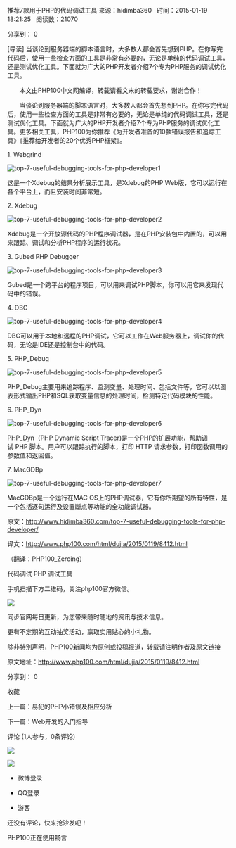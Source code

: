 推荐7款用于PHP的代码调试工具 来源：hidimba360   时间：2015-01-19 18:21:25   阅读数：21070

分享到： 0

[导读] 当谈论到服务器端的脚本语言时，大多数人都会首先想到PHP。在你写完代码后，使用一些检查方面的工具是非常有必要的，无论是单纯的代码调试工具，还是测试优化工具。下面就为广大的PHP开发者介绍7个专为PHP服务的调试优化工具。

       本文由PHP100中文网编译，转载请看文末的转载要求，谢谢合作！



       当谈论到服务器端的脚本语言时，大多数人都会首先想到PHP。在你写完代码后，使用一些检查方面的工具是非常有必要的，无论是单纯的代码调试工具，还是测试优化工具。下面就为广大的PHP开发者介绍7个专为PHP服务的调试优化工具。更多相关工具，PHP100为你推荐《为开发者准备的10款错误报告和追踪工具》《推荐给开发者的20个优秀PHP框架》。

1. Webgrind

![top-7-useful-debugging-tools-for-php-developer1](https://gitee.com/hxc8/images8/raw/master/img/202407191111101.jpg)



这是一个Xdebug的结果分析展示工具，是Xdebug的PHP Web版，它可以运行在各个平台上，而且安装时间非常短。



2. Xdebug

![top-7-useful-debugging-tools-for-php-developer2](https://gitee.com/hxc8/images8/raw/master/img/202407191111718.jpg)

Xdebug是一个开放源代码的PHP程序调试器，是在PHP安装包中内置的，可以用来跟踪、调试和分析PHP程序的运行状况。



3. Gubed PHP Debugger

![top-7-useful-debugging-tools-for-php-developer3](https://gitee.com/hxc8/images8/raw/master/img/202407191111439.jpg)





Gubed是一个跨平台的程序项目，可以用来调试PHP脚本，你可以用它来发现代码中的错误。



4. DBG

![top-7-useful-debugging-tools-for-php-developer4](https://gitee.com/hxc8/images8/raw/master/img/202407191111904.jpg)





DBG可以用于本地和远程的PHP调试，它可以工作在Web服务器上，调试你的代码，无论是IDE还是控制台中的代码。



5. PHP_Debug

![top-7-useful-debugging-tools-for-php-developer5](https://gitee.com/hxc8/images8/raw/master/img/202407191111385.jpg)



PHP_Debug主要用来追踪程序、监测变量、处理时间、包括文件等，它可以以图表形式输出PHP和SQL获取变量信息的处理时间，检测特定代码模块的性能。



6. PHP_Dyn

![top-7-useful-debugging-tools-for-php-developer6](https://gitee.com/hxc8/images8/raw/master/img/202407191111972.jpg)





PHP_Dyn（PHP Dynamic Script Tracer)是一个PHP的扩展功能，帮助调试 PHP 脚本。用户可以跟踪执行的脚本，打印 HTTP 请求参数，打印函数调用的参数值和返回值。



7. MacGDBp

![top-7-useful-debugging-tools-for-php-developer7](https://gitee.com/hxc8/images8/raw/master/img/202407191111361.jpg)





MacGDBp是一个运行在MAC OS上的PHP调试器，它有你所期望的所有特性，是一个包括逐句运行及设置断点等功能的全功能调试器。 









原文：http://www.hidimba360.com/top-7-useful-debugging-tools-for-php-developer/

译文：http://www.php100.com/html/dujia/2015/0119/8412.html



（翻译：PHP100_Zeroing）     



代码调试 PHP 调试工具

手机扫描下方二维码，关注php100官方微信。

![](https://gitee.com/hxc8/images8/raw/master/img/202407191111548.jpg)

同步官网每日更新，为您带来随时随地的资讯与技术信息。

更有不定期的互动抽奖活动，赢取实用贴心的小礼物。

除非特别声明，PHP100新闻均为原创或投稿报道，转载请注明作者及原文链接

原文地址：http://www.php100.com/html/dujia/2015/0119/8412.html

分享到： 0

收藏

上一篇：易犯的PHP小错误及相应分析

下一篇：Web开发的入门指导

评论 (1人参与，0条评论)

![](https://gitee.com/hxc8/images8/raw/master/img/202407191111241.jpg)

![](https://gitee.com/hxc8/images8/raw/master/img/202407191111784.jpg)

- 微博登录

- QQ登录

- 游客

还没有评论，快来抢沙发吧！

PHP100正在使用畅言